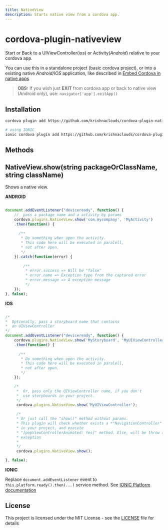 ```yaml
---
title: NativeView
description: Starts native view from a cordova app.
---
```


# cordova-plugin-nativeview

Start or Back to a UIViewController(_ios_) or Activity(_Android_) relative to your cordova app.

You can use this in a standalone project (basic cordova project), or into a existing native _Android/IOS_ application, like described in [Embed Cordova in native apps](https://cordova.apache.org/docs/en/latest/guide/hybrid/webviews/index.html)

> **OBS:** If you wish just **EXIT** from cordova app or back to native view (Android only), use: `navigator['app'].exitApp()`

## Installation
    
```bash
cordova plugin add https://github.com/krishnaclouds/cordova-plugin-nativeview.git --save

# using IONIC
ionic cordova plugin add https://github.com/krishnaclouds/cordova-plugin-nativeview.git --save
```

## Methods

## NativeView.show(string packageOrClassName, string className)

Shows a native view.


**ANDROID**

```js

document.addEventListener("deviceready", function() {
    //  pass a package name and a activity by params
    cordova.plugins.NativeView.show('com.mycompany', 'MyActivity')
    .then(function() {
      
      /**
       * Do something when open the activity.
       * This code here will be executed in paralell,
       * not after open.
       */
    }).catch(function(error) {
        
        /**
         * error.success => Will be "false"
         * error.name => Exception type from the captured error 
         * error.message => A exception message
         */
    });
}, false);

```
**IOS**

```js

/*
*  Optionally, pass a storyboard name that contains
*  an UIViewController
*/
document.addEventListener("deviceready", function() {
    cordova.plugins.NativeView.show('MyStoryboard', 'MyUIViewController')
    .then(function() {
      
      /**
       * Do something when open the activity.
       * This code here will be executed in paralell,
       * not after open.
       */
    });

    /*
     *  Or, pass only the UIViewController name, if you don't
     *  use storyboards in your project.
     */
     cordova.plugins.NativeView.show('MyUIViewController');

     /*
     * Or just call the "show()" method without params.
     * This plugin will check whether exists a *"NavigationController" 
     * in your project, and execute
     * "[popViewControllerAnimated: Yes]" method. Else, will be throw a
     * exception
     * 
     */
     cordova.plugins.NativeView.show();

}, false);
```

**IONIC**

Replace `document.addEventListener` event to `this.platform.ready().then(...)` service method. See [IONIC Platform documentation](https://ionicframework.com/docs/api/platform/Platform/)
## License

This project is licensed under the MIT License - see the [LICENSE](LICENSE) file for details
